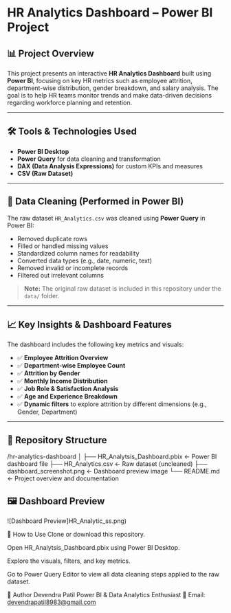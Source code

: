 # HR Analytics Dashboard – Power BI Project

## 📊 Project Overview
This project presents an interactive **HR Analytics Dashboard** built using **Power BI**, focusing on key HR metrics such as employee attrition, department-wise distribution, gender breakdown, and salary analysis. The goal is to help HR teams monitor trends and make data-driven decisions regarding workforce planning and retention.

---

## 🛠️ Tools & Technologies Used
- **Power BI Desktop**
- **Power Query** for data cleaning and transformation
- **DAX (Data Analysis Expressions)** for custom KPIs and measures
- **CSV (Raw Dataset)**

---

## 🧹 Data Cleaning (Performed in Power BI)
The raw dataset `HR_Analytics.csv` was cleaned using **Power Query** in Power BI:
- Removed duplicate rows
- Filled or handled missing values
- Standardized column names for readability
- Converted data types (e.g., date, numeric, text)
- Removed invalid or incomplete records
- Filtered out irrelevant columns

> **Note:** The original raw dataset is included in this repository under the `data/` folder.

---

## 📈 Key Insights & Dashboard Features
The dashboard includes the following key metrics and visuals:
- ✅ **Employee Attrition Overview**
- ✅ **Department-wise Employee Count**
- ✅ **Attrition by Gender**
- ✅ **Monthly Income Distribution**
- ✅ **Job Role & Satisfaction Analysis**
- ✅ **Age and Experience Breakdown**
- ✅ **Dynamic filters** to explore attrition by different dimensions (e.g., Gender, Department)

---

## 📂 Repository Structure

/hr-analytics-dashboard
│
├── HR_Analytsis_Dashboard.pbix ← Power BI dashboard file
├── HR_Analytics.csv ← Raw dataset (uncleaned)
├── dashboard_screenshot.png ← Dashboard preview image 
└── README.md ← Project overview and documentation

## 🖼️ Dashboard Preview
![Dashboard Preview]HR_Analytic_ss.png)


🚀 How to Use
Clone or download this repository.

Open HR_Analytsis_Dashboard.pbix using Power BI Desktop.

Explore the visuals, filters, and key metrics.

Go to Power Query Editor to view all data cleaning steps applied to the raw dataset.


👤 Author
Devendra Patil
Power BI & Data Analytics Enthusiast
📧 Email: devendrapatil8983@gmail.com
